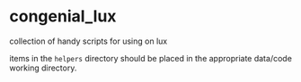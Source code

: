 # congenial_lux
collection of handy scripts for using on lux

items in the `helpers` directory should be placed in the appropriate data/code working directory.
